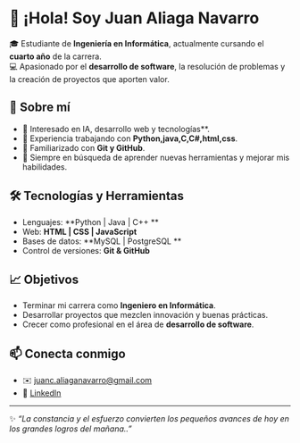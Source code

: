 # 👋 ¡Hola! Soy Juan Aliaga Navarro 

🎓 Estudiante de **Ingeniería en Informática**, actualmente cursando el **cuarto año** de la carrera.  
💻 Apasionado por el **desarrollo de software**, la resolución de problemas y la creación de proyectos que aporten valor.  

## 🚀 Sobre mí  
- 🔹 Interesado en IA, desarrollo web y tecnologías**.  
- 🔹 Experiencia trabajando con **Python,java,C,C#,html,css**.  
- 🔹 Familiarizado con **Git y GitHub**.  
- 🔹 Siempre en búsqueda de aprender nuevas herramientas y mejorar mis habilidades.  

## 🛠️ Tecnologías y Herramientas  
- Lenguajes: **Python | Java | C++ **  
- Web: **HTML | CSS | JavaScript**  
- Bases de datos: **MySQL | PostgreSQL **  
- Control de versiones: **Git & GitHub**  

## 📈 Objetivos  
- Terminar mi carrera como **Ingeniero en Informática**.  
- Desarrollar proyectos que mezclen innovación y buenas prácticas.  
- Crecer como profesional en el área de **desarrollo de software**.  

## 📫 Conecta conmigo  
- ✉️ juanc.aliaganavarro@gmail.com
- 💼 [LinkedIn](https://www.linkedin.com/in/juan-aliaga-navarro-4507572b1) 

---

✨ *“La constancia y el esfuerzo convierten los pequeños avances de hoy en los grandes logros del mañana..”*


<!--
**JuanAliaga-dev/JuanAliaga-dev** is a ✨ _special_ ✨ repository because its `README.md` (this file) appears on your GitHub profile.

Here are some ideas to get you started:

- 🔭 I’m currently working on ...
- 🌱 I’m currently learning ...
- 👯 I’m looking to collaborate on ...
- 🤔 I’m looking for help with ...
- 💬 Ask me about ...
- 📫 How to reach me: ...
- 😄 Pronouns: ...
- ⚡ Fun fact: ...
-->
